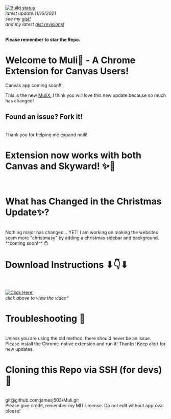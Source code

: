 [![Build status](https://travis-ci.org/mathiasbynens/he.svg?branch=master)](https://travis-ci.com/jamesj503/muli) <br>
*latest update:11/16/2021*<br>
*see my [gist!](https://gist.github.com/jamesj503/19e07bd3bd72c2b04786f620c8cbbf5c)*<br>
*and my latest [gist revisions!](https://gist.github.com/jamesj503/19e07bd3bd72c2b04786f620c8cbbf5c/revisions)*<br>
<br>

**Please remember to star the Repo.** <br>

# Welcome to Muli👏 - A Chrome Extension for Canvas Users! <br>
Canvas app coming soon!!!
<br>

This is the new [MuliX.](https://github.com/jamesj503/MuliX/releases/latest) I think you will love this new update because so much has changed!
<br>

## Found an issue? Fork it!
<br>
Thank you for helping me expand muli!
<br>

# Extension now works with both Canvas and Skyward! ✨🎉
<br>

# What has Changed in the Christmas Update✨?
<br>
Nothing major has changed... YET! I am working on making the websites seem more "christmasy" by adding a christmas sidebar and background.<br>
*^coming soon!^* 😶
<br>

# Download Instructions ⬇👇⬇
<br>

[![Click Here!](http://img.youtube.com/vi/aniDeL926mQ/0.jpg)](http://www.youtube.com/watch?v=aniDeL926mQ "How to Install a Chrome Extension from GitHub")
<br>
*click above to view the video^*
<br>

# Troubleshooting 🔫

<br>
Unless you are using the old method, there should never be an issue. Please install the Chrome-native extension and run it! Thanks! Keep alert for new updates.
<br>

# Cloning this Repo via SSH (for devs) 🎁
<br>
git@github.com:jamesj503/Muli.git
<br>
Please give credit, remember my MIT License. Do not edit without approval please!


